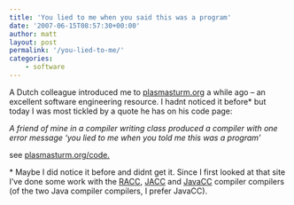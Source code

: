 ```yaml
---
title: 'You lied to me when you said this was a program'
date: '2007-06-15T08:57:30+00:00'
author: matt
layout: post
permalink: '/you-lied-to-me/'
categories:
    - software
---
```


A Dutch colleague introduced me to [plasmasturm.org](http://plasmasturm.org/) a while ago – an excellent software engineering resource. I hadnt noticed it before\* but today I was most tickled by a quote he has on his code page:

<cite>A friend of mine in a compiler writing class produced a compiler with one error message ‘you lied to me when you told me this was a program’</cite>

see [plasmasturm.org/code.](http://plasmasturm.org/code/)

\* Maybe I did notice it before and didnt get it. Since I first looked at that site I’ve done some work with the [RACC](http://i.loveruby.net/en/projects/racc/), [JACC](http://web.cecs.pdx.edu/~mpj/jacc/index.html) and [JavaCC](https://javacc.dev.java.net/) compiler compilers (of the two Java compiler compilers, I prefer JavaCC).
